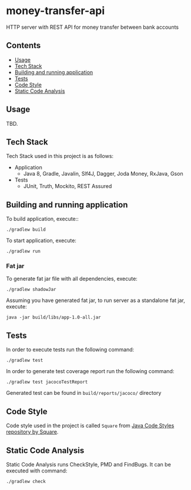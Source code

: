 # money-transfer-api
HTTP server with REST API for money transfer between bank accounts

Contents
--------
- [Usage](#usage)
- [Tech Stack](#tech-stack)
- [Building and running application](#building-and-running-application)
- [Tests](#tests)
- [Code Style](#code-style)
- [Static Code Analysis](#static-code-analysis)

Usage
-----

TBD.

Tech Stack
----------

Tech Stack used in this project is as follows:

- Application
  - Java 8, Gradle, Javalin, Slf4J, Dagger, Joda Money, RxJava, Gson
- Tests
  - JUnit, Truth, Mockito, REST Assured

Building and running application
--------------------------------

To build application, execute::

```
./gradlew build
```

To start application, execute:

```
./gradlew run
```

### Fat jar

To generate fat jar file with all dependencies, execute:

```
./gradlew shadowJar
```

Assuming you have generated fat jar, to run server as a standalone fat jar, execute:

```
java -jar build/libs/app-1.0-all.jar
```

Tests
-----

In order to execute tests run the following command:

```
./gradlew test
```

In order to generate test coverage report run the following command:

```
./gradlew test jacocoTestReport
```

Generated test can be found in `build/reports/jacoco/` directory

Code Style
----------

Code style used in the project is called `Square` from [Java Code Styles repository by Square](https://github.com/square/java-code-styles).

Static Code Analysis
--------------------

Static Code Analysis runs CheckStyle, PMD and FindBugs. It can be executed with command:

```
./gradlew check
```